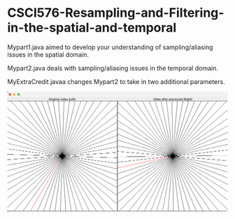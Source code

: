 # CSCI576-Resampling-and-Filtering-in-the-spatial-and-temporal

Mypart1.java aimed to develop your understanding of sampling/aliasing issues in the spatial domain.

Mypart2.java deals with sampling/aliasing issues in the temporal domain.

MyExtraCredit.javaa changes Mypart2 to take in two additional parameters.

![Alt text](/assignment1.png?raw=true "Title")
